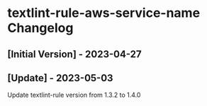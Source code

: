 # textlint-rule-aws-service-name Changelog

## [Initial Version] - 2023-04-27

## [Update] - 2023-05-03

Update textlint-rule version from 1.3.2 to 1.4.0
